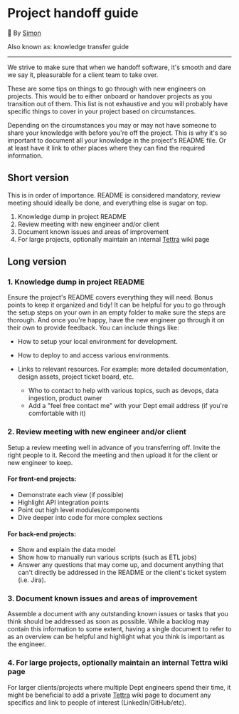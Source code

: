 # Project handoff guide

📝 By [Simon][smonn]

Also known as: knowledge transfer guide

---

We strive to make sure that when we handoff software, it's smooth and dare we say it, pleasurable for a client team to take over.

These are some tips on things to go through with new engineers on projects. This would be to either onboard or handover projects as you transition out of them. This list is not exhaustive and you will probably have specific things to cover in your project based on circumstances.

Depending on the circumstances you may or may not have someone to share your knowledge with before you're off the project. This is why it's so important to document all your knowledge in the project's README file. Or at least have it link to other places where they can find the required information.

## Short version

This is in order of importance. README is considered mandatory, review meeting should ideally be done, and everything else is sugar on top.

1. Knowledge dump in project README
2. Review meeting with new engineer and/or client
3. Document known issues and areas of improvement
4. For large projects, optionally maintain an internal [Tettra][tettra] wiki page

## Long version

### 1. Knowledge dump in project README

Ensure the project's README covers everything they will need. Bonus points to keep it organized and tidy! It can be helpful for you to go through the setup steps on your own in an empty folder to make sure the steps are thorough. And once you're happy, have the new engineer go through it on their own to provide feedback. You can include things like:

- How to setup your local environment for development.
- How to deploy to and access various environments.
- Links to relevant resources. For example: more detailed documentation, design assets, project ticket board, etc.

  - Who to contact to help with various topics, such as devops, data ingestion, product owner
  - Add a "feel free contact me" with your Dept email address (if you're comfortable with it)

### 2. Review meeting with new engineer and/or client

Setup a review meeting well in advance of you transferring off. Invite the right people to it. Record the meeting and then upload it for the client or new engineer to keep.

#### For front-end projects:

- Demonstrate each view (if possible)
- Highlight API integration points
- Point out high level modules/components
- Dive deeper into code for more complex sections

#### For back-end projects:

- Show and explain the data model
- Show how to manually run various scripts (such as ETL jobs)
- Answer any questions that may come up, and document anything that can't directly be addressed in the README or the client's ticket system (i.e. Jira).

### 3. Document known issues and areas of improvement

Assemble a document with any outstanding known issues or tasks that you think should be addressed as soon as possible. While a backlog may contain this information to some extent, having a single document to refer to as an overview can be helpful and highlight what you think is important as the engineer.

### 4. For large projects, optionally maintain an internal Tettra wiki page

For larger clients/projects where multiple Dept engineers spend their time, it might be beneficial to add a private [Tettra][tettra] wiki page to document any specifics and link to people of interest (LinkedIn/GitHub/etc).

[smonn]: https://github.com/smonn
[tettra]: https://app.tettra.co/teams/rocketinsights
